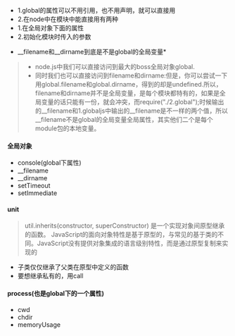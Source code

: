 
 - 1.global的属性可以不用引用，也不用声明，就可以直接用
 - 2.在node中在模块中能直接用有两种
 -    1.在全局对象下面的属性
 -   2.初始化模块时传入的参数


* __filename和__dirname到底是不是global的全局变量*
> - node.js中我们可以直接访问到最大的boss全局对象global.
> - 同时我们也可以直接访问到filename和dirname:但是，你可以尝试一下用global.filename和global.dirname，得到的却是undefined.所以，filename和dirname并不是全局变量，是每个模块都特有的，如果是全局变量的话只能有一份，就会冲突，而require("./2.global");时候输出的__filename和1.globaljs中输出的__filename是不一样的两个值，所以__filename不是global的全局变量全局属性，其实他们二个是每个module包的本地变量。

#### 全局对象
- console(global下属性)
- __filename
- __dirname
- setTimeout
- setImmediate

#### unit
> util.inherits(constructor, superConstructor) 是一个实现对象间原型继承的函数。 JavaScript的面向对象特性是基于原型的，与常见的基于类的不同。JavaScript没有提供对象集成的语言级别特性，而是通过原型复制来实现的

- 子类仅仅继承了父类在原型中定义的函数
- 要想继承私有的，用call

#### process(也是global下的一个属性)
- cwd
- chdir
- memoryUsage

